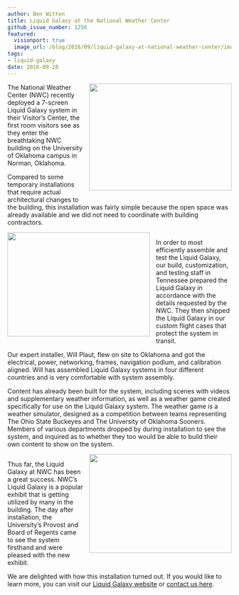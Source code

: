```yaml
---
author: Ben Witten
title: Liquid Galaxy at the National Weather Center
github_issue_number: 1256
featured:
  visionport: true
  image_url: /blog/2016/09/liquid-galaxy-at-national-weather-center/image-0-big.jpeg
tags:
- liquid-galaxy
date: 2016-09-28
---
```




<div class="separator" style="clear: both; text-align: center;"><a href="/blog/2016/09/liquid-galaxy-at-national-weather-center/image-0-big.jpeg" imageanchor="1" style="clear: right; float: right; margin-bottom: 1em; margin-left: 1em;"><img border="0" height="240" src="/blog/2016/09/liquid-galaxy-at-national-weather-center/image-0.jpeg" width="320"/></a></div>

The National Weather Center (NWC) recently deployed a 7-screen Liquid Galaxy system in their Visitor’s Center, the first room visitors see as they enter the breathtaking NWC building on the University of Oklahoma campus in Norman, Oklahoma. 

Compared to some temporary installations that require actual architectural changes to the building, this installation was fairly simple because the open space was already available and we did not need to coordinate with building contractors.

<div class="separator" style="clear: both; text-align: center;"><a href="/blog/2016/09/liquid-galaxy-at-national-weather-center/image-1-big.jpeg" imageanchor="1" style="clear: left; float: left; margin-bottom: 1em; margin-right: 1em;"><img border="0" height="234" src="/blog/2016/09/liquid-galaxy-at-national-weather-center/image-1.jpeg" width="320"/></a></div>

In order to most efficiently assemble and test the Liquid Galaxy, our build, customization, and testing staff in Tennessee prepared the Liquid Galaxy in accordance with the details requested by the NWC. They then shipped the Liquid Galaxy in our custom flight cases that protect the system in transit. 

Our expert installer, Will Plaut, flew on site to Oklahoma and got the electrical, power, networking, frames, navigation podium, and calibration aligned. Will has assembled Liquid Galaxy systems in four different countries and is very comfortable with system assembly.

Content has already been built for the system, including scenes with videos and supplementary weather information, as well as a weather game created specifically for use on the Liquid Galaxy system. The weather game is a weather simulator, designed as a competition between teams representing The Ohio State Buckeyes and The University of Oklahoma Sooners. Members of various departments dropped by during installation to see the system, and inquired as to whether they too would be able to build their own content to show on the system.  

<div class="separator" style="clear: both; text-align: center;"><a href="/blog/2016/09/liquid-galaxy-at-national-weather-center/image-2-big.jpeg" imageanchor="1" style="clear: right; float: right; margin-bottom: 1em; margin-left: 1em;"><img border="0" height="222" src="/blog/2016/09/liquid-galaxy-at-national-weather-center/image-2.jpeg" width="320"/></a></div>

Thus far, the Liquid Galaxy at NWC has been a great success. NWC’s Liquid Galaxy is a popular exhibit that is getting utilized by many in the building.  The day after installation, the University’s Provost and Board of Regents came to see the system firsthand and were pleased with the new exhibit. 

We are delighted with how this installation turned out. If you would like to learn more, you can visit our [Liquid Galaxy website](https://liquidgalaxy.endpoint.com/) or [contact us here](https://liquidgalaxy.endpoint.com/#contact).


